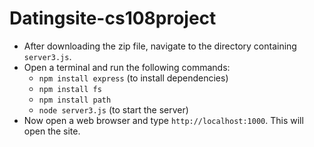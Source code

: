 # Datingsite-cs108project
* After downloading the zip file, navigate to the directory containing `server3.js`.
* Open a terminal and run the following commands:
  - `npm install express` (to install dependencies)
  - `npm install fs`
  - `npm install path`
  - `node server3.js` (to start the server)
* Now open a web browser and type `http://localhost:1000`. This will open the site.

